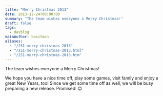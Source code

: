 ```yaml
---
title: "Merry Christmas 2013"
date: 2013-12-24T00:00:00
summary: "The team wishes everyone a Merry Christmas!"
draft: false
tags:
  - devblog
mainAuthor: bositman
aliases:
  - "/251-merry-christmas-2013"
  - "/251-merry-christmas-2013.html"
  - "/251-merry-christmas-2013.htm"
---
```



The team wishes everyone a Merry Christmas!


We hope you have a nice time off, play some games, visit family and
enjoy a great New Years, too!
Since we get some time off as well, we will be busy preparing a new
release. Promised!
😊

